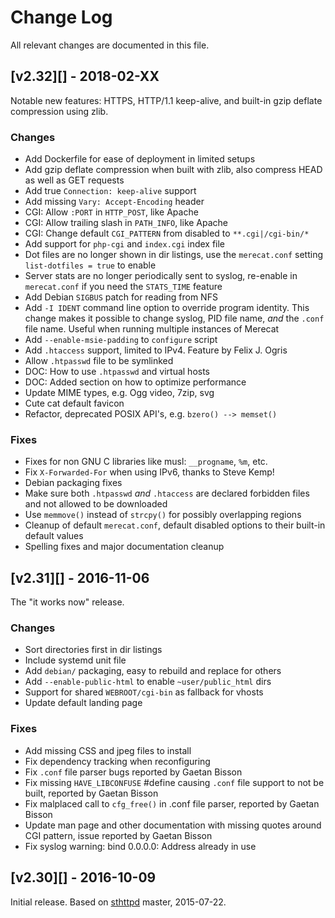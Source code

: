 Change Log
==========

All relevant changes are documented in this file.


[v2.32][] - 2018-02-XX
----------------------

Notable new features: HTTPS, HTTP/1.1 keep-alive, and built-in gzip
deflate compression using zlib.

### Changes
- Add Dockerfile for ease of deployment in limited setups
- Add gzip deflate compression when built with zlib, also compress HEAD
  as well as GET requests
- Add true `Connection: keep-alive` support
- Add missing `Vary: Accept-Encoding` header
- CGI: Allow `:PORT` in `HTTP_POST`, like Apache
- CGI: Allow trailing slash in `PATH_INFO`, like Apache
- CGI: Change default `CGI_PATTERN` from disabled to `**.cgi|/cgi-bin/*`
- Add support for `php-cgi` and `index.cgi` index file
- Dot files are no longer shown in dir listings, use the `merecat.conf`
  setting `list-dotfiles = true` to enable
- Server stats are no longer periodically sent to syslog, re-enable in
  `merecat.conf` if you need the `STATS_TIME` feature
- Add Debian `SIGBUS` patch for reading from NFS
- Add `-I IDENT` command line option to override program identity.  This
  change makes it possible to change syslog, PID file name, *and* the
  `.conf` file name.  Useful when running multiple instances of Merecat
- Add `--enable-msie-padding` to `configure` script
- Add `.htaccess` support, limited to IPv4.  Feature by Felix J. Ogris
- Allow `.htpasswd` file to be symlinked
- DOC: How to use `.htpasswd` and virtual hosts
- DOC: Added section on how to optimize performance
- Update MIME types, e.g. Ogg video, 7zip, svg
- Cute cat default favicon
- Refactor, deprecated POSIX API's, e.g. `bzero() --> memset()`

### Fixes
- Fixes for non GNU C libraries like musl: `__progname`, `%m`, etc.
- Fix `X-Forwarded-For` when using IPv6, thanks to Steve Kemp!
- Debian packaging fixes
- Make sure both `.htpasswd` *and* `.htaccess` are declared forbidden
  files and not allowed to be downloaded
- Use `memmove()` instead of `strcpy()` for possibly overlapping regions
- Cleanup of default `merecat.conf`, default disabled options to their
  built-in default values
- Spelling fixes and major documentation cleanup


[v2.31][] - 2016-11-06
----------------------

The "it works now" release.

### Changes
- Sort directories first in dir listings
- Include systemd unit file
- Add `debian/` packaging, easy to rebuild and replace for others
- Add `--enable-public-html` to enable `~user/public_html` dirs
- Support for shared `WEBROOT/cgi-bin` as fallback for vhosts
- Update default landing page

### Fixes
- Add missing CSS and jpeg files to install
- Fix dependency tracking when reconfiguring
- Fix `.conf` file parser bugs reported by Gaetan Bisson
- Fix missing `HAVE_LIBCONFUSE` #define causing `.conf` file support to
  not be built, reported by Gaetan Bisson
- Fix malplaced call to `cfg_free()` in .conf file parser, reported by
  Gaetan Bisson
- Update man page and other documentation with missing quotes around CGI
  pattern, issue reported by Gaetan Bisson
- Fix syslog warning: bind 0.0.0.0: Address already in use


[v2.30][] - 2016-10-09
----------------------

Initial release.  Based on [sthttpd][] master, 2015-07-22.

[sthttpd]: https://github.com/blueness/sthttpd/
